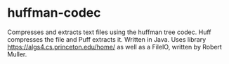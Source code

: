 # huffman-codec
Compresses and extracts text files using the huffman tree codec. Huff compresses the file and Puff extracts it. Written in Java. Uses library https://algs4.cs.princeton.edu/home/ as well as a FileIO, written by Robert Muller. 
